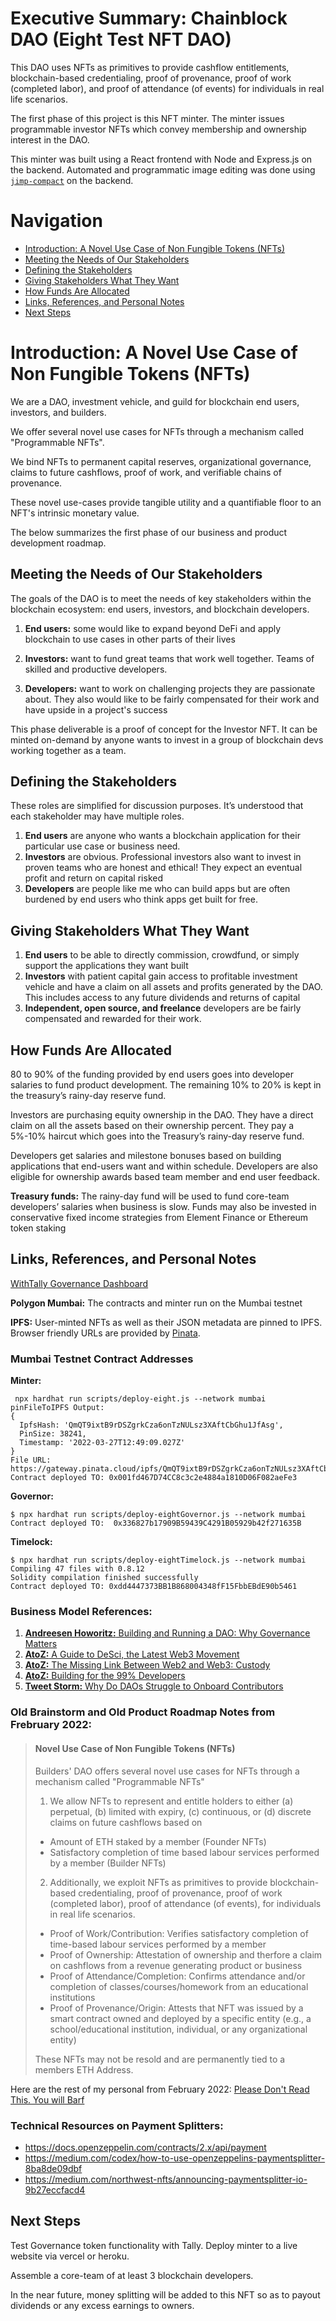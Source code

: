 
# Executive Summary: Chainblock DAO (Eight Test NFT DAO)

This DAO uses NFTs as primitives to provide cashflow entitlements, blockchain-based credentialing, proof of provenance, proof of work (completed labor), and proof of attendance (of events) for individuals in real life scenarios.

The first phase of this project is this NFT minter. The minter issues programmable investor NFTs which convey membership and ownership interest in the DAO.

This minter was built using a React frontend with Node and Express.js on the backend. Automated and programmatic image editing was done using [`jimp-compact`](https://github.com/unjs/jimp-compact) on the backend.



# Navigation

* [Introduction: A Novel Use Case of Non Fungible Tokens (NFTs)](#introduction-a-novel-use-case-of-non-fungible-tokens-nfts)
* [Meeting the Needs of Our Stakeholders](#meeting-the-needs-of-our-stakeholders)
* [Defining the Stakeholders](#defining-the-stakeholders)
* [Giving Stakeholders What They Want](#giving-stakeholders-what-they-want)
* [How Funds Are Allocated](#how-funds-are-allocated)
* [Links, References, and Personal Notes](#links-references-and-personal-notes)
* [Next Steps](#next-steps)


# Introduction: A Novel Use Case of Non Fungible Tokens (NFTs)  

We are a DAO, investment vehicle, and guild for blockchain end users, investors, and builders.  

We offer several novel use cases for NFTs through a mechanism called "Programmable NFTs". 

We bind NFTs to permanent capital reserves, organizational governance, claims to future cashflows, proof of work, and verifiable chains of provenance. 

These novel use-cases provide tangible utility and a quantifiable floor to an NFT's intrinsic monetary value.


The below summarizes the first phase of our business and product development roadmap.
 
## Meeting the Needs of Our Stakeholders


The goals of the DAO is to meet the needs of key stakeholders within the blockchain ecosystem:  end users, investors, and blockchain developers.

1. **End users:** some would like to expand beyond DeFi and apply blockchain to use cases in other parts of their lives

2. **Investors:** want to fund great teams that work well together.  Teams of skilled and productive developers.

3. **Developers:** want to work on challenging projects they are passionate about. They also would like  to be fairly compensated for their work and have upside in a project's success 

This phase deliverable is a proof of concept for the Investor NFT.  It can be minted on-demand by anyone wants to invest in a group of blockchain devs working together as a team.  

## Defining the Stakeholders

These roles are simplified for discussion purposes. It’s understood that each stakeholder may have multiple roles.

1. **End users** are anyone who wants a blockchain application for their particular use case or business need.  
2. **Investors** are obvious. Professional investors also want to invest in proven teams who are honest and ethical! They expect an eventual profit and return on capital risked
3.  **Developers** are people like me who can build apps but are often burdened by end users who think apps get built for free.

## Giving Stakeholders What They Want

1. **End users** to be able to directly commission, crowdfund, or simply support the applications they want built
2. **Investors** with patient capital gain access to profitable investment vehicle and have a claim on all assets and profits generated by the DAO. This includes access to any future dividends and returns of capital
3. **Independent, open source, and freelance** developers are be fairly compensated and rewarded for their work.

## How Funds Are Allocated

80 to 90% of the funding provided by end users goes into developer salaries to fund product development.  The remaining 10% to 20% is kept in the treasury’s rainy-day reserve fund.

Investors are purchasing equity ownership in the DAO. They have a direct claim on all the assets based on their ownership percent. They pay a 5%-10% haircut which goes into the Treasury’s rainy-day reserve fund.

Developers get salaries and milestone bonuses based on building applications that end-users want and within schedule. Developers are also eligible for ownership awards based team member and end user feedback.

**Treasury funds:** The rainy-day fund will be used to fund core-team developers’ salaries  when business is slow. Funds may also be invested in conservative fixed income strategies from Element Finance or Ethereum  token staking


## Links, References, and Personal Notes

[WithTally Governance Dashboard](https://www.tally.xyz/governance/eip155:80001:0x336827b17909B59439C4291B05929b42f271635B) 

**Polygon Mumbai:** The contracts and minter run on the Mumbai testnet

**IPFS:** User-minted NFTs as well as their JSON metadata are pinned to IPFS.  Browser friendly URLs are provided by [Pinata](https://gateway.pinata.cloud/ipfs/QmNQhgwK9CncchySHzypPUhFwPFuQPxAkhH3Z8D9ynpBUe).


### Mumbai Testnet Contract Addresses

**Minter:**
```
 npx hardhat run scripts/deploy-eight.js --network mumbai
pinFileToIPFS Output:
{
  IpfsHash: 'QmQT9ixtB9rDSZgrkCza6onTzNULsz3XAftCbGhu1JfAsg',
  PinSize: 38241,
  Timestamp: '2022-03-27T12:49:09.027Z'
}
File URL: https://gateway.pinata.cloud/ipfs/QmQT9ixtB9rDSZgrkCza6onTzNULsz3XAftCbGhu1JfAsg
Contract deployed TO: 0x001fd467D74CC8c3c2e4884a1810D06F082aeFe3
```

**Governor:**
```
$ npx hardhat run scripts/deploy-eightGovernor.js --network mumbai
Contract deployed TO:  0x336827b17909B59439C4291B05929b42f271635B
```

**Timelock:**
```
$ npx hardhat run scripts/deploy-eightTimelock.js --network mumbai
Compiling 47 files with 0.8.12
Solidity compilation finished successfully
Contract deployed TO: 0xdd4447373BB1B868004348fF15FbbEBdE90b5461
```

### Business Model References:

1. [**Andreesen Howoritz:** Building and Running a DAO: Why Governance Matters](https://future.a16z.com/building-and-running-a-dao-why-governance-matters/)
2. [**AtoZ:** A Guide to DeSci, the Latest Web3 Movement](https://future.a16z.com/what-is-decentralized-science-aka-desci)
3. [**AtoZ:**  The Missing Link Between Web2 and Web3: Custody](https://future.a16z.com/missing-link-web2-web3-custody-wallets/)
4. [**AtoZ:**  Building for the 99% Developers](https://future.a16z.com/software-development-building-for-99-developers)
5. [**Tweet Storm:**  Why Do DAOs Struggle to Onboard Contributors](https://twitter.com/jkey_eth/status/1494390904005660675)

### Old Brainstorm and Old Product Roadmap Notes from Frebruary 2022:

> #### Novel Use Case of Non Fungible Tokens (NFTs)
>
> Builders' DAO offers several novel use cases for NFTs through a mechanism called "Programmable NFTs"
> 
> 1. We allow NFTs to represent and entitle holders to either (a) perpetual, (b) limited with expiry, (c) continuous, or (d) discrete claims on future cashflows based on
>
>   * Amount of ETH staked by a member (Founder NFTs)
>   * Satisfactory completion of time based labour services performed by a member (Builder NFTs)
>
> 2. Additionally, we exploit NFTs as primitives to provide blockchain-based credentialing, proof of provenance, proof of work (completed labor), proof of  attendance (of events), for individuals in real life scenarios.  
>
>   * Proof of Work/Contribution: Verifies satisfactory completion of time-based labour services performed by a member
>   * Proof of Ownership: Attestation of ownership and therfore a claim on cashflows from a revenue generating product or business
>   * Proof of Attendance/Completion: Confirms attendance and/or completion of classes/courses/homework from an educational institutions
>   * Proof of Provenance/Origin: Attests that NFT was issued by a smart contract owned and deployed by a specific entity (e.g., a school/educational institution, individual, or any organizational entity)
>
>These NFTs may not be resold and are permanently tied to a members ETH Address.

Here are the rest of my personal from February 2022: [Please Don't Read This. You will Barf](deprecated-road-map.md)

### Technical Resources on Payment Splitters:

* https://docs.openzeppelin.com/contracts/2.x/api/payment
* https://medium.com/codex/how-to-use-openzeppelins-paymentsplitter-8ba8de09dbf
* https://medium.com/northwest-nfts/announcing-paymentsplitter-io-9b27eccfacd4


## Next Steps
Test Governance token functionality with Tally. Deploy minter to a live website via vercel or heroku.

Assemble a core-team of at least 3 blockchain developers.

In the near future, money splitting will be added to this NFT so as to payout dividends or any excess earnings to owners.  
